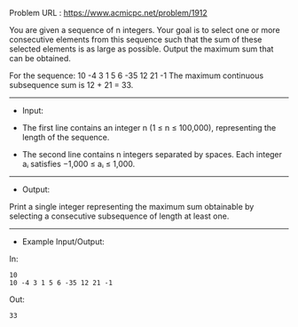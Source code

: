 Problem URL : https://www.acmicpc.net/problem/1912

You are given a sequence of n integers. Your goal is to select one or more consecutive elements from this sequence such that the sum of these selected elements is as large as possible. Output the maximum sum that can be obtained.

For the sequence:
10 -4 3 1 5 6 -35 12 21 -1
The maximum continuous subsequence sum is 12 + 21 = 33.

---
* Input:

- The first line contains an integer n (1 ≤ n ≤ 100,000), representing the length of the sequence.

- The second line contains n integers separated by spaces. Each integer aᵢ satisfies −1,000 ≤ aᵢ ≤ 1,000.

---
* Output:

Print a single integer representing the maximum sum obtainable by selecting a consecutive subsequence of length at least one.

---
* Example Input/Output:

In:
```
10
10 -4 3 1 5 6 -35 12 21 -1
```

Out:
```
33
```